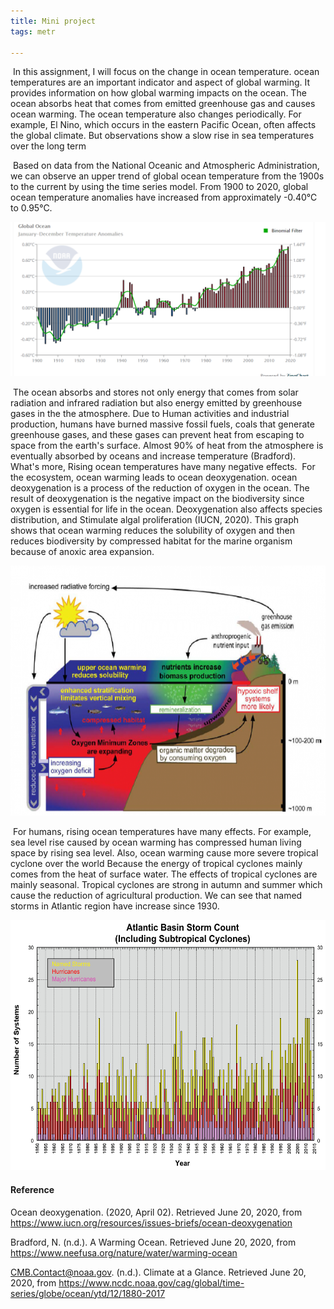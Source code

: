 ```yaml
---
title: Mini project
tags: metr

---
```



​	In this assignment, I will focus on the change in ocean temperature. ocean temperatures are an important indicator and aspect of global warming. It provides information on how global warming impacts on the ocean. The ocean absorbs heat that comes from emitted greenhouse gas and causes ocean warming. The ocean temperature also changes periodically. For example, El Nino, which occurs in the eastern Pacific Ocean, often affects the global climate. But observations show a slow rise in sea temperatures over the long term

​	Based on data from the National Oceanic and Atmospheric Administration, we can observe an upper trend of global ocean temperature from the 1900s to the current by using the time series model. From 1900 to 2020, global ocean temperature anomalies have increased from approximately -0.40℃ to 0.95°C.

<img src = "/assets/images/Mini_project/t.png"  />



​	The ocean absorbs and stores not only energy that comes from solar radiation and infrared radiation but also energy emitted by greenhouse gases in the the atmosphere. Due to Human activities and industrial production, humans have burned massive fossil fuels, coals that generate greenhouse gases, and these gases can prevent heat from escaping to space from the earth's surface. Almost 90% of heat from the atmosphere is eventually absorbed by oceans and increase temperature (Bradford). What's more, Rising ocean temperatures have many negative effects.
​	For the ecosystem, ocean warming leads to ocean deoxygenation. ocean deoxygenation is a process of the reduction of oxygen in the ocean. The result of deoxygenation is the negative impact on the biodiversity since oxygen is essential for life in the ocean. Deoxygenation also affects species distribution, and Stimulate algal proliferation (IUCN, 2020). This graph shows that ocean warming reduces the solubility of oxygen and then reduces biodiversity by compressed habitat for the marine organism because of anoxic area expansion.

<img src="/assets/images/Mini_project/image.png"  width = "600" height = "400"/>



​	For humans, rising ocean temperatures have many effects. For example, sea level rise caused by ocean warming has compressed human living space by rising sea level. Also, ocean warming cause more severe tropical cyclone over the world Because the energy of tropical cyclones mainly comes from the heat of surface water. The effects of tropical cyclones are mainly seasonal. Tropical cyclones are strong in autumn and summer which cause the reduction of agricultural production. We can see that named storms in Atlantic region have increase since 1930.

<img src = "/assets/images/Mini_project/at.png" width = "600" height = "400" />

#### Reference

Ocean deoxygenation. (2020, April 02). Retrieved June 20, 2020, from https://www.iucn.org/resources/issues-briefs/ocean-deoxygenation

Bradford, N. (n.d.). A Warming Ocean. Retrieved June 20, 2020, from https://www.neefusa.org/nature/water/warming-ocean

CMB.Contact@noaa.gov. (n.d.). Climate at a Glance. Retrieved June 20, 2020, from https://www.ncdc.noaa.gov/cag/global/time-series/globe/ocean/ytd/12/1880-2017
